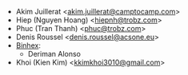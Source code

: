 - Akim Juillerat \<<akim.juillerat@camptocamp.com>\>
- Hiep (Nguyen Hoang) \<<hiepnh@trobz.com>\>
- Phuc (Tran Thanh) \<<phuc@trobz.com>\>
- Denis Roussel \<<denis.roussel@acsone.eu>\>
- [Binhex](https://binhex.cloud/):
    -   Deriman Alonso
- Khoi (Kien Kim) \<<kkimkhoi3010@gmail.com>>
